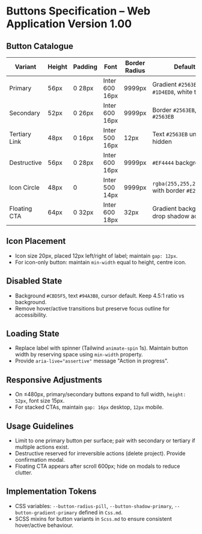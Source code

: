 # Buttons Specification – Web Application Version 1.00

## Button Catalogue
| Variant | Height | Padding | Font | Border Radius | Default | Hover | Active | Focus |
| --- | --- | --- | --- | --- | --- | --- | --- | --- |
| Primary | 56px | 0 28px | Inter 600 16px | 9999px | Gradient `#2563EB → #1D4ED8`, white text | Brighten to `#3B82F6`, raise shadow | `transform: scale(0.99)`, darken `#1E40AF` | Outline `#2563EB` + 4px glow |
| Secondary | 52px | 0 26px | Inter 600 16px | 9999px | Border `#2563EB`, text `#2563EB` | Fill `rgba(37,99,235,0.12)` | Border `#1D4ED8` | Outline same |
| Tertiary Link | 48px | 0 16px | Inter 500 16px | 12px | Text `#2563EB` underline hidden | Underline appears | Underline persists, text `#1D4ED8` | Outline `#93C5FD` |
| Destructive | 56px | 0 28px | Inter 600 16px | 9999px | `#EF4444` background | `#DC2626` | `#B91C1C` | Outline `rgba(239,68,68,0.35)` |
| Icon Circle | 48px | 0 | Inter 500 14px | 9999px | `rgba(255,255,255,0.9)` with border `#E2E8F0` | Shadow accent | Pressed state removes shadow | Outline `#2563EB` |
| Floating CTA | 64px | 0 32px | Inter 600 18px | 32px | Gradient background, drop shadow accent | Glow intensifies | `transform: translateY(1px)` | Outline `#2563EB` |

## Icon Placement
- Icon size 20px, placed 12px left/right of label; maintain `gap: 12px`.
- For icon-only button: maintain `min-width` equal to height, centre icon.

## Disabled State
- Background `#CBD5F5`, text `#94A3B8`, cursor default. Keep 4.5:1 ratio vs background.
- Remove hover/active transitions but preserve focus outline for accessibility.

## Loading State
- Replace label with spinner (Tailwind `animate-spin` 1s). Maintain button width by reserving space using `min-width` property.
- Provide `aria-live="assertive"` message "Action in progress".

## Responsive Adjustments
- On ≤480px, primary/secondary buttons expand to full width, `height: 52px`, font size 15px.
- For stacked CTAs, maintain `gap: 16px` desktop, `12px` mobile.

## Usage Guidelines
- Limit to one primary button per surface; pair with secondary or tertiary if multiple actions exist.
- Destructive reserved for irreversible actions (delete project). Provide confirmation modal.
- Floating CTA appears after scroll 600px; hide on modals to reduce clutter.

## Implementation Tokens
- CSS variables: `--button-radius-pill`, `--button-shadow-primary`, `--button-gradient-primary` defined in `Css.md`.
- SCSS mixins for button variants in `Scss.md` to ensure consistent hover/active behaviour.
